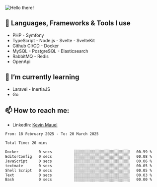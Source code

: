 ![Hello there!](banner.gif)

## 🤖 Languages, Frameworks & Tools I use
- PHP - Symfony
- TypeScript - Node.js - Svelte - SvelteKit
- Github CI/CD - Docker
- MySQL - PostgreSQL - Elasticsearch
- RabbitMQ - Redis
- OpenApi 

## 🌱 I’m currently learning
- Laravel - InertiaJS
- Go

## 📫 How to reach me:
- LinkedIn: [Kevin Mauel](https://www.linkedin.com/in/kevin-mauel/)

<!--START_SECTION:waka-->

```txt
From: 18 February 2025 - To: 20 March 2025

Total Time: 20 mins

Docker         0 secs          ░░░░░░░░░░░░░░░░░░░░░░░░░   00.59 %
EditorConfig   0 secs          ░░░░░░░░░░░░░░░░░░░░░░░░░   00.08 %
JavaScript     0 secs          ░░░░░░░░░░░░░░░░░░░░░░░░░   00.06 %
textmate       0 secs          ░░░░░░░░░░░░░░░░░░░░░░░░░   00.05 %
Shell Script   0 secs          ░░░░░░░░░░░░░░░░░░░░░░░░░   00.05 %
Text           0 secs          ░░░░░░░░░░░░░░░░░░░░░░░░░   00.03 %
Bash           0 secs          ░░░░░░░░░░░░░░░░░░░░░░░░░   00.00 %
```

<!--END_SECTION:waka-->
